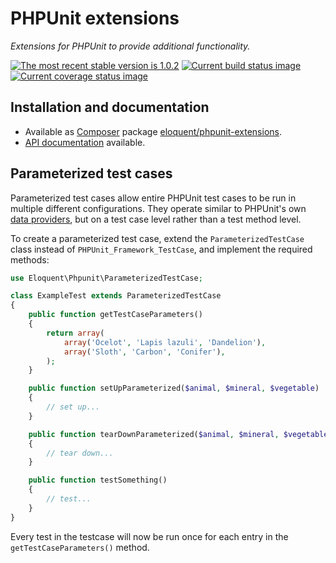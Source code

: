 # PHPUnit extensions

*Extensions for PHPUnit to provide additional functionality.*

[![The most recent stable version is 1.0.2][version-image]][Semantic versioning]
[![Current build status image][build-image]][Current build status]
[![Current coverage status image][coverage-image]][Current coverage status]

## Installation and documentation

- Available as [Composer] package [eloquent/phpunit-extensions].
- [API documentation] available.

## Parameterized test cases

Parameterized test cases allow entire PHPUnit test cases to be run in multiple
different configurations. They operate similar to PHPUnit's own [data
providers], but on a test case level rather than a test method level.

To create a parameterized test case, extend the `ParameterizedTestCase` class
instead of `PHPUnit_Framework_TestCase`, and implement the required methods:

```php
use Eloquent\Phpunit\ParameterizedTestCase;

class ExampleTest extends ParameterizedTestCase
{
    public function getTestCaseParameters()
    {
        return array(
            array('Ocelot', 'Lapis lazuli', 'Dandelion'),
            array('Sloth', 'Carbon', 'Conifer'),
        );
    }

    public function setUpParameterized($animal, $mineral, $vegetable)
    {
        // set up...
    }

    public function tearDownParameterized($animal, $mineral, $vegetable)
    {
        // tear down...
    }

    public function testSomething()
    {
        // test...
    }
}
```

Every test in the testcase will now be run once for each entry in the
`getTestCaseParameters()` method.

<!-- References -->

[data providers]: http://www.phpunit.de/manual/current/en/writing-tests-for-phpunit.html#writing-tests-for-phpunit.data-providers

[API documentation]: http://lqnt.co/phpunit-extensions/artifacts/documentation/api/
[Composer]: http://getcomposer.org/
[build-image]: http://img.shields.io/travis/eloquent/phpunit-extensions/develop.svg "Current build status for the develop branch"
[Current build status]: https://travis-ci.org/eloquent/phpunit-extensions
[coverage-image]: http://img.shields.io/coveralls/eloquent/phpunit-extensions/develop.svg "Current test coverage for the develop branch"
[Current coverage status]: https://coveralls.io/r/eloquent/phpunit-extensions
[eloquent/phpunit-extensions]: https://packagist.org/packages/eloquent/phpunit-extensions
[Semantic versioning]: http://semver.org/
[version-image]: http://img.shields.io/:semver-1.0.2-brightgreen.svg "This project uses semantic versioning"
